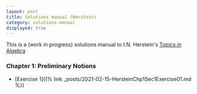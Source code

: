 ```yaml
---
layout: post
title: Solutions manual (Herstein)
category: solutions-manual
displayed: true
---
```


This is a (work in progress) solutions manual to I.N. Herstein's [Topics in Algebra](https://www.amazon.com/Topics-Algebra-2nd-I-Herstein/dp/0471010901#customerReviews)

### Chapter 1: Preliminary Notions

- [Exercise 1]({% link _posts/2021-02-15-HersteinChp1Sec1Exercise01.md %})